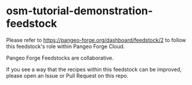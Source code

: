 # osm-tutorial-demonstration-feedstock

Please refer to https://pangeo-forge.org/dashboard/feedstock/2 to follow this feedstock's role within Pangeo Forge Cloud.

Pangeo Forge Feedstocks are collaborative.

If you see a way that the recipes within this feedstock can be improved, please open an Issue or Pull Request on this repo.

